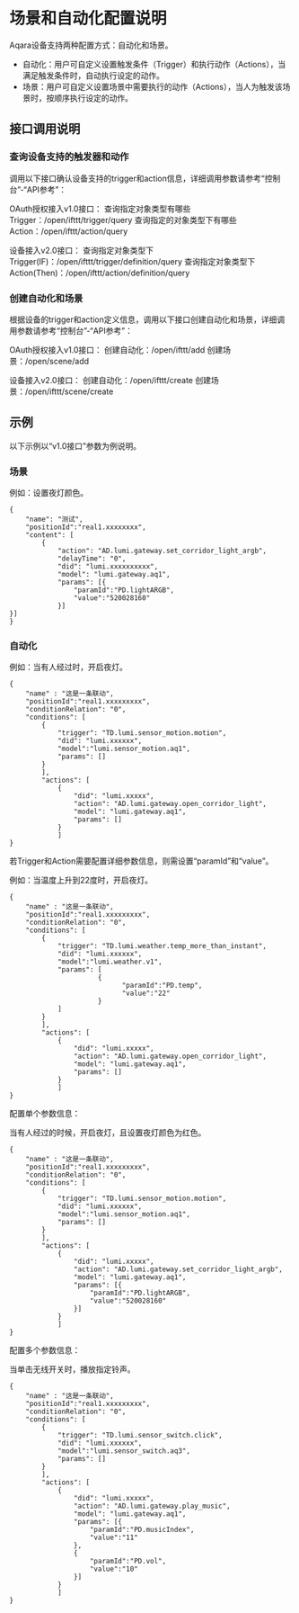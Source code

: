 # 场景和自动化配置说明

Aqara设备支持两种配置方式：自动化和场景。

- 自动化：用户可自定义设置触发条件（Trigger）和执行动作（Actions），当满足触发条件时，自动执行设定的动作。
- 场景：用户可自定义设置场景中需要执行的动作（Actions），当人为触发该场景时，按顺序执行设定的动作。

## 接口调用说明

### 查询设备支持的触发器和动作
调用以下接口确认设备支持的trigger和action信息，详细调用参数请参考“控制台”-“API参考”：

OAuth授权接入v1.0接口：
查询指定对象类型有哪些Trigger：/open/ifttt/trigger/query
查询指定的对象类型下有哪些Action：/open/ifttt/action/query

设备接入v2.0接口：
查询指定对象类型下Trigger(IF)：/open/ifttt/trigger/definition/query
查询指定对象类型下Action(Then)：/open/ifttt/action/definition/query

### 创建自动化和场景
根据设备的trigger和action定义信息，调用以下接口创建自动化和场景，详细调用参数请参考“控制台”-“API参考”：

OAuth授权接入v1.0接口：
创建自动化：/open/ifttt/add
创建场景：/open/scene/add

设备接入v2.0接口：
创建自动化：/open/ifttt/create
创建场景：/open/ifttt/scene/create

## 示例

以下示例以“v1.0接口”参数为例说明。

### 场景

例如：设置夜灯颜色。

```
{
	"name": "测试",
	"positionId":"real1.xxxxxxxx",	
	"content": [
		{
			"action": "AD.lumi.gateway.set_corridor_light_argb",
			"delayTime": "0",
			"did": "lumi.xxxxxxxxxx",
			"model": "lumi.gateway.aq1",
			"params": [{
				"paramId":"PD.lightARGB",
				"value":"520028160"
			}]
}]
}
```

### 自动化

例如：当有人经过时，开启夜灯。

```
{
	"name" : "这是一条联动",
	"positionId":"real1.xxxxxxxxx",	
	"conditionRelation": "0",
	"conditions": [
		{
			"trigger": "TD.lumi.sensor_motion.motion",
            "did": "lumi.xxxxxx",
            "model":"lumi.sensor_motion.aq1",
			"params": []
		}
		],
		"actions": [
			{
				"did": "lumi.xxxxx",
				"action": "AD.lumi.gateway.open_corridor_light",
				"model": "lumi.gateway.aq1",
		     	"params": []
			}
			]
}
```

若Trigger和Action需要配置详细参数信息，则需设置“paramId”和“value”。

例如：当温度上升到22度时，开启夜灯。

```
{
	"name" : "这是一条联动",
	"positionId":"real1.xxxxxxxxx",	
	"conditionRelation": "0",
	"conditions": [
		{
			"trigger": "TD.lumi.weather.temp_more_than_instant",
            "did": "lumi.xxxxxx",
            "model":"lumi.weather.v1",
			"params": [
                      {
                            "paramId":"PD.temp",
                            "value":"22"
                      }
			]
		}
		],
		"actions": [
			{
				"did": "lumi.xxxxx",
				"action": "AD.lumi.gateway.open_corridor_light",
				"model": "lumi.gateway.aq1",
		     	"params": []
			}
			]
}
```

配置单个参数信息：

当有人经过的时候，开启夜灯，且设置夜灯颜色为红色。

```
{
	"name" : "这是一条联动",
	"positionId":"real1.xxxxxxxxx",	
	"conditionRelation": "0",
	"conditions": [
		{
			"trigger": "TD.lumi.sensor_motion.motion",
            "did": "lumi.xxxxxx",
            "model":"lumi.sensor_motion.aq1",
			"params": []
		}
		],
		"actions": [
			{
				"did": "lumi.xxxxx",
				"action": "AD.lumi.gateway.set_corridor_light_argb",
				"model": "lumi.gateway.aq1",
		     	"params": [{
		     		"paramId":"PD.lightARGB",
		     		"value":"520028160"
		     	}]
			}
			]
}
```

配置多个参数信息：

当单击无线开关时，播放指定铃声。

```
{
	"name" : "这是一条联动",
	"positionId":"real1.xxxxxxxxx",	
	"conditionRelation": "0",
	"conditions": [
		{
			"trigger": "TD.lumi.sensor_switch.click",
            "did": "lumi.xxxxxx",
            "model":"lumi.sensor_switch.aq3",
			"params": []
		}
		],
		"actions": [
			{
				"did": "lumi.xxxxx",
				"action": "AD.lumi.gateway.play_music",
				"model": "lumi.gateway.aq1",
		     	"params": [{
		     		"paramId":"PD.musicIndex",
		     		"value":"11"
		     	},
		     	{
		     		"paramId":"PD.vol",
		     		"value":"10"
		     	}]
			}
			]
}
```
